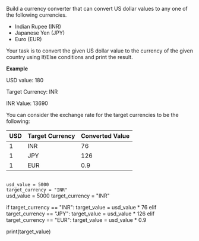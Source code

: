 Build a currency converter that can convert US dollar values to any one of the following currencies.
* Indian Rupee (INR)
* Japanese Yen (JPY)
* Euro (EUR)

Your task is to convert the given US dollar value to the currency of the given country using If/Else conditions
and print the result.

**Example**

USD value: 180

Target Currency: INR

INR Value: 13690

You can consider the exchange rate for the target currencies to be the following:

| USD | Target Currency    | Converted Value  |
| --- | ------------------ | ---------------- |
|  1  | INR                | 76               |
|  1  | JPY                | 126              |
|  1  | EUR                | 0.9              |

<Editor lang="python" type="challenge">
<code>
usd_value = 5000
target_currency = "INR"
</code>

<solution>
usd_value = 5000
target_currency = "INR"

if target_currency == "INR":
  target_value = usd_value * 76
elif target_currency == "JPY":
  target_value = usd_value * 126
elif target_currency == "EUR":
  target_value = usd_value * 0.9

print(target_value)
</solution>
</Editor>